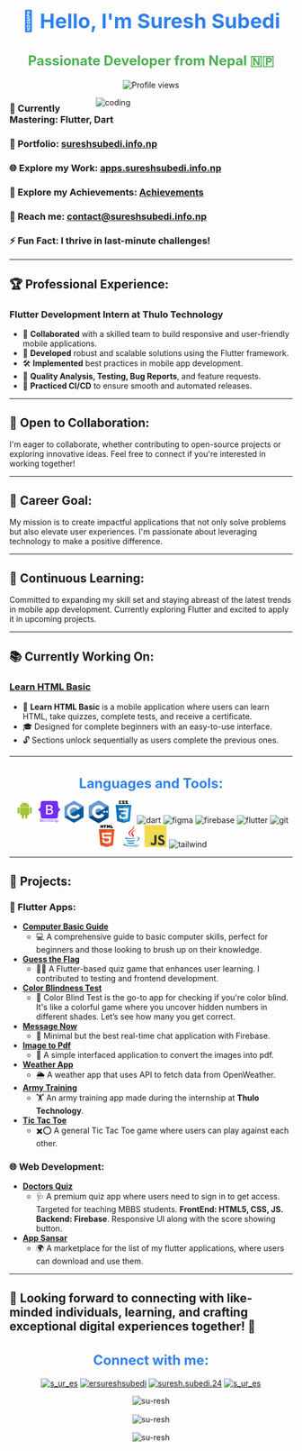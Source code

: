 <h1 align="center" style="font-size: 36px; color: #2f80ed;">👋 Hello, I'm Suresh Subedi</h1>

<h2 align="center" style="font-size: 24px; color: #4CAF50;">Passionate Developer from Nepal 🇳🇵</h2>

<p align="center">
  <img src="https://komarev.com/ghpvc/?username=su-resh&label=Profile%20views&color=0e75b6&style=flat" alt="Profile views" />
</p>

<img align="right" alt="coding" width="350" src="https://i.pinimg.com/originals/45/67/a8/4567a837b545d22b9dcde81ccd98b70e.gif">

### 🌱 Currently Mastering: **Flutter, Dart**
### 💼 Portfolio: [sureshsubedi.info.np](https://sureshsubedi.info.np)
### 🌐 Explore my Work: [apps.sureshsubedi.info.np](https://apps.sureshsubedi.info.np)
### 🚀 Explore my Achievements: [Achievements](https://sureshsubedi.info.np/Pages/certificate)
### 📧 Reach me: [contact@sureshsubedi.info.np](mailto:contact@sureshsubedi.info.np)
### ⚡ Fun Fact: I thrive in last-minute challenges!

---

## 🏆 Professional Experience:
### **Flutter Development Intern** at Thulo Technology
- 🚀 **Collaborated** with a skilled team to build responsive and user-friendly mobile applications.
- 📱 **Developed** robust and scalable solutions using the Flutter framework.
- 🛠️ **Implemented** best practices in mobile app development.
- 🐞 **Quality Analysis, Testing, Bug Reports**, and feature requests.
- 🔄 **Practiced CI/CD** to ensure smooth and automated releases.

---

## 🤝 Open to Collaboration:
I'm eager to collaborate, whether contributing to open-source projects or exploring innovative ideas. Feel free to connect if you're interested in working together!

---

## 🎯 Career Goal:
My mission is to create impactful applications that not only solve problems but also elevate user experiences. I'm passionate about leveraging technology to make a positive difference.

---

## 📖 Continuous Learning:
Committed to expanding my skill set and staying abreast of the latest trends in mobile app development. Currently exploring Flutter and excited to apply it in upcoming projects.

---

## 📚 Currently Working On:
### [Learn HTML Basic](https://github.com/su-resh/learn_html_basic)
- 📘 **Learn HTML Basic** is a mobile application where users can learn HTML, take quizzes, complete tests, and receive a certificate.
- 🎓 Designed for complete beginners with an easy-to-use interface.
- 🔓 Sections unlock sequentially as users complete the previous ones.

---

<h1 align="center" style="font-size: 24px; color: #2f80ed;">Languages and Tools:</h1>
<p align="center">
  <img src="https://raw.githubusercontent.com/devicons/devicon/master/icons/android/android-original-wordmark.svg" alt="android" width="40" height="40"/>
  <img src="https://raw.githubusercontent.com/devicons/devicon/master/icons/bootstrap/bootstrap-plain-wordmark.svg" alt="bootstrap" width="40" height="40"/>
  <img src="https://raw.githubusercontent.com/devicons/devicon/master/icons/c/c-original.svg" alt="c" width="40" height="40"/>
  <img src="https://raw.githubusercontent.com/devicons/devicon/master/icons/cplusplus/cplusplus-original.svg" alt="cplusplus" width="40" height="40"/>
  <img src="https://raw.githubusercontent.com/devicons/devicon/master/icons/css3/css3-original-wordmark.svg" alt="css3" width="40" height="40"/>
  <img src="https://www.vectorlogo.zone/logos/dartlang/dartlang-icon.svg" alt="dart" width="40" height="40"/>
  <img src="https://www.vectorlogo.zone/logos/figma/figma-icon.svg" alt="figma" width="40" height="40"/>
  <img src="https://www.vectorlogo.zone/logos/firebase/firebase-icon.svg" alt="firebase" width="40" height="40"/>
  <img src="https://www.vectorlogo.zone/logos/flutterio/flutterio-icon.svg" alt="flutter" width="40" height="40"/>
  <img src="https://www.vectorlogo.zone/logos/git-scm/git-scm-icon.svg" alt="git" width="40" height="40"/>
  <img src="https://raw.githubusercontent.com/devicons/devicon/master/icons/html5/html5-original-wordmark.svg" alt="html5" width="40" height="40"/>
  <img src="https://raw.githubusercontent.com/devicons/devicon/master/icons/java/java-original.svg" alt="java" width="40" height="40"/>
  <img src="https://raw.githubusercontent.com/devicons/devicon/master/icons/javascript/javascript-original.svg" alt="javascript" width="40" height="40"/>
  <img src="https://www.vectorlogo.zone/logos/tailwindcss/tailwindcss-icon.svg" alt="tailwind" width="40" height="40"/>
</p>

---

## 🌟 Projects:

### 📱 Flutter Apps:

- **[Computer Basic Guide](https://play.google.com/store/apps/details?id=computerbasicguide.com)**
  - 💻 A comprehensive guide to basic computer skills, perfect for beginners and those looking to brush up on their knowledge.
- **[Guess the Flag](https://play.google.com/store/apps/details?id=com.thulotechnology.guesstheworldflag)**
  - 🏳️‍🌈 A Flutter-based quiz game that enhances user learning. I contributed to testing and frontend development.
- **[Color Blindness Test](https://play.google.com/store/apps/details?id=com.thulotechnology.colorblind&hl=en&gl=US)**
  - 🌈 Color Blind Test is the go-to app for checking if you're color blind. It's like a colorful game where you uncover hidden numbers in different shades. Let’s see how many you get correct.
- **[Message Now](https://github.com/su-resh/msg_app)**
  - 💬 Minimal but the best real-time chat application with Firebase.
- **[Image to Pdf](https://apps.sureshsubedi.info.np/apks/jpg_to_pdf.apk)**
  - 📸 A simple interfaced application to convert the images into pdf.
- **[Weather App](https://github.com/su-resh/Know-weather)**
  - 🌦️ A weather app that uses API to fetch data from OpenWeather.
- **[Army Training](https://github.com/su-resh/army_training)**
  - 🏋️ An army training app made during the internship at **Thulo Technology**.
- **[Tic Tac Toe](https://github.com/su-resh/tic-tac-toe)**
  - ✖️⭕ A general Tic Tac Toe game where users can play against each other.

### 🌐 Web Development:

- **[Doctors Quiz](https://su-resh.github.io/pakistan-quiz/)**
  - 🩺 A premium quiz app where users need to sign in to get access. Targeted for teaching MBBS students. **FrontEnd: HTML5, CSS, JS. Backend: Firebase**. Responsive UI along with the score showing button.
- **[App Sansar](https://apps.sureshsubedi.info.np)**
  - 🌍 A marketplace for the list of my flutter applications, where users can download and use them.

---

## 🤝 Looking forward to connecting with like-minded individuals, learning, and crafting exceptional digital experiences together! 🚀

<h1 align="center" style="font-size: 24px; color: #2f80ed;">Connect with me:</h1>
<p align="center">
  <a href="https://twitter.com/s_ur_es" target="_blank"><img align="center" src="https://raw.githubusercontent.com/rahuldkjain/github-profile-readme-generator/master/src/images/icons/Social/twitter.svg" alt="s_ur_es" height="30" width="40" /></a>
  <a href="https://linkedin.com/in/ersureshsubedi" target="_blank"><img align="center" src="https://raw.githubusercontent.com/rahuldkjain/github-profile-readme-generator/master/src/images/icons/Social/linked-in-alt.svg" alt="ersureshsubedi" height="30" width="40" /></a>
  <a href="https://fb.com/suresh.subedi.24" target="_blank"><img align="center" src="https://raw.githubusercontent.com/rahuldkjain/github-profile-readme-generator/master/src/images/icons/Social/facebook.svg" alt="suresh.subedi.24" height="30" width="40" /></a>
  <a href="https://instagram.com/s_ur_es" target="_blank"><img align="center" src="https://raw.githubusercontent.com/rahuldkjain/github-profile-readme-generator/master/src/images/icons/Social/instagram.svg" alt="s_ur_es" height="30" width="40" /></a>
</p>

<div align="center">
    <p><img src="https://github-readme-stats.vercel.app/api/top-langs?username=su-resh&show_icons=true&locale=en&layout=compact" alt="su-resh" /></p>
    <p><img align="center" src="https://github-readme-streak-stats.herokuapp.com/?user=su-resh&" alt="su-resh" /></p>
    <p><img align="center" src="https://github-readme-stats.vercel.app/api?username=su-resh&show_icons=true&locale=en" alt="su-resh" /></p>
</div>
